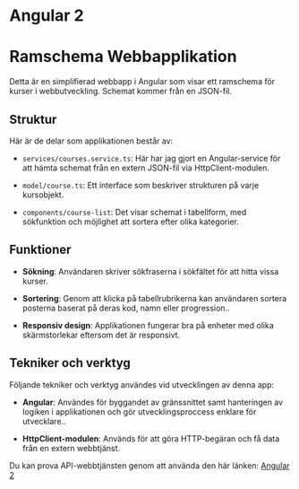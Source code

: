 # Angular 2

# Ramschema Webbapplikation

Detta är en simplifierad webbapp i Angular som visar ett ramschema för kurser i webbutveckling. Schemat kommer från en JSON-fil.

## Struktur

Här är de delar som applikationen består av:

- `services/courses.service.ts`: Här har jag gjort en Angular-service för att hämta schemat från en extern JSON-fil via HttpClient-modulen.

- `model/course.ts`: Ett interface som beskriver strukturen på varje kursobjekt.

- `components/course-list`: Det visar schemat i tabellform, med sökfunktion och möjlighet att sortera efter olika kategorier.

## Funktioner

- **Sökning**: Användaren skriver sökfraserna i sökfältet för att hitta vissa kurser.

- **Sortering**: Genom att klicka på tabellrubrikerna kan användaren sortera posterna baserat på deras kod, namn eller progression..

- **Responsiv design**: Applikationen fungerar bra på enheter med olika skärmstorlekar eftersom det är responsivt.

## Tekniker och verktyg

Följande tekniker och verktyg användes vid utvecklingen av denna app:

- **Angular**:  Användes för byggandet av gränssnittet samt hanteringen av logiken i applikationen och gör utvecklingsproccess enklare för utvecklare..

- **HttpClient-modulen**: Används för att göra HTTP-begäran och få data från en extern webbtjänst.



Du kan prova API-webbtjänsten genom att använda den här länken: [Angular 2](https://velvety-travesseiro-b8a313.netlify.app/)